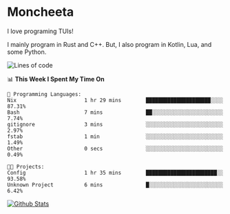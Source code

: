 # Moncheeta

I love programing TUIs!

I mainly program in Rust and C++. But, I also program in Kotlin, Lua, and some Python.

<!--START_SECTION:waka-->
![Lines of code](https://img.shields.io/badge/From%20Hello%20World%20I%27ve%20Written-230%20lines%20of%20code-blue)

📊 **This Week I Spent My Time On** 

```text
💬 Programming Languages: 
Nix                      1 hr 29 mins        █████████████████████░░░░   87.31% 
Bash                     7 mins              ██░░░░░░░░░░░░░░░░░░░░░░░   7.74% 
gitignore                3 mins              ░░░░░░░░░░░░░░░░░░░░░░░░░   2.97% 
fstab                    1 min               ░░░░░░░░░░░░░░░░░░░░░░░░░   1.49% 
Other                    0 secs              ░░░░░░░░░░░░░░░░░░░░░░░░░   0.49%

🐱‍💻 Projects: 
Config                   1 hr 35 mins        ███████████████████████░░   93.58% 
Unknown Project          6 mins              █░░░░░░░░░░░░░░░░░░░░░░░░   6.42%

```


<!--END_SECTION:waka-->

[![Github Stats](https://github-readme-stats.vercel.app/api?username=Moncheeta&show_icons=true&hide=stars&include_all_commits=true&theme=dracula)](https://github.com/anuraghazra/github-readme-stats)

